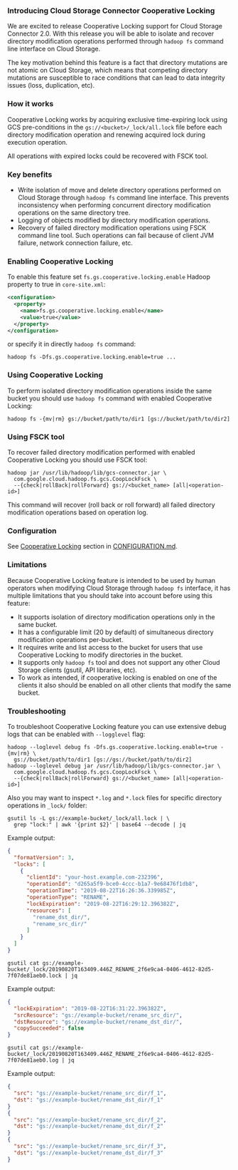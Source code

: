 ### Introducing Cloud Storage Connector Cooperative Locking

We are excited to release Cooperative Locking support for Cloud Storage
Connector 2.0. With this release you will be able to isolate and recover
directory modification operations performed through `hadoop fs` command line
interface on Cloud Storage.

The key motivation behind this feature is a fact that directory mutations are
not atomic on Cloud Storage, which means that competing directory mutations are
susceptible to race conditions that can lead to data integrity issues (loss,
duplication, etc).

### How it works

Cooperative Locking works by acquiring exclusive time-expiring lock using GCS
pre-conditions in the `gs://<bucket>/_lock/all.lock` file before each directory
modification operation and renewing acquired lock during execution operation.

All operations with expired locks could be recovered with FSCK tool.

### Key benefits

*   Write isolation of move and delete directory operations performed on Cloud
    Storage through `hadoop fs` command line interface. This prevents
    inconsistency when performing concurrent directory modification operations
    on the same directory tree.
*   Logging of objects modified by directory modification operations.
*   Recovery of failed directory modification operations using FSCK command line
    tool. Such operations can fail because of client JVM failure, network
    connection failure, etc.

### Enabling Cooperative Locking

To enable this feature set `fs.gs.cooperative.locking.enable` Hadoop property to
true in `core-site.xml`:

```xml
<configuration>
  <property>
    <name>fs.gs.cooperative.locking.enable</name>
    <value>true</value>
  </property>
</configuration>
```

or specify it in directly `hadoop fs` command:

```shell
hadoop fs -Dfs.gs.cooperative.locking.enable=true ...
```

### Using Cooperative Locking

To perform isolated directory modification operations inside the same bucket you
should use `hadoop fs` command with enabled Cooperative Locking:

```shell
hadoop fs -{mv|rm} gs://bucket/path/to/dir1 [gs://bucket/path/to/dir2]
```

### Using FSCK tool

To recover failed directory modification performed with enabled Cooperative
Locking you should use FSCK tool:

```shell
hadoop jar /usr/lib/hadoop/lib/gcs-connector.jar \
  com.google.cloud.hadoop.fs.gcs.CoopLockFsck \
  --{check|rollBack|rollForward} gs://<bucket_name> [all|<operation-id>]
```

This command will recover (roll back or roll forward) all failed directory
modification operations based on operation log.

### Configuration

See
[Cooperative Locking](CONFIGURATION.md#cooperative-locking-feature-configuration)
section in [CONFIGURATION.md](CONFIGURATION.md).

### Limitations

Because Cooperative Locking feature is intended to be used by human operators
when modifying Cloud Storage through `hadoop fs` interface, it has multiple
limitations that you should take into account before using this feature:

*   It supports isolation of directory modification operations only in the same
    bucket.
*   It has a configurable limit (20 by default) of simultaneous directory
    modification operations per-bucket.
*   It requires write and list access to the bucket for users that use
    Cooperative Locking to modify directories in the bucket.
*   It supports only `hadoop fs` tool and does not support any other Cloud
    Storage clients (gsutil, API libraries, etc).
*   To work as intended, if cooperative locking is enabled on one of the clients
    it also should be enabled on all other clients that modify the same bucket.

### Troubleshooting

To troubleshoot Cooperative Locking feature you can use extensive debug logs
that can be enabled with `--logglevel` flag:

```shell
hadoop --loglevel debug fs -Dfs.gs.cooperative.locking.enable=true -{mv|rm} \
  gs://bucket/path/to/dir1 [gs://gs://bucket/path/to/dir2]
hadoop --loglevel debug jar /usr/lib/hadoop/lib/gcs-connector.jar \
  com.google.cloud.hadoop.fs.gcs.CoopLockFsck \
  --{check|rollBack|rollForward} gs://<bucket_name> [all|<operation-id>]
```

Also you may want to inspect `*.log` and `*.lock` files for specific directory
operations in `_lock/` folder:

```shell
gsutil ls -L gs://example-bucket/_lock/all.lock | \
  grep "lock:" | awk '{print $2}' | base64 --decode | jq
```

Example output:

```json
{
  "formatVersion": 3,
  "locks": [
    {
      "clientId": "your-host.example.com-232396",
      "operationId": "d265a5f9-bce0-4ccc-b1a7-9e68476f1db8",
      "operationTime": "2019-08-22T16:26:36.339985Z",
      "operationType": "RENAME",
      "lockExpiration": "2019-08-22T16:29:12.396382Z",
      "resources": [
        "rename_dst_dir/",
        "rename_src_dir/"
      ]
    }
  ]
}
```

```shell
gsutil cat gs://example-bucket/_lock/20190820T163409.446Z_RENAME_2f6e9ca4-0406-4612-82d5-7f07de81aeb0.lock | jq
```

Example output:

```json
{
  "lockExpiration": "2019-08-22T16:31:22.396382Z",
  "srcResource": "gs://example-bucket/rename_src_dir/",
  "dstResource": "gs://example-bucket/rename_dst_dir/",
  "copySucceeded": false
}
```

```shell
gsutil cat gs://example-bucket/_lock/20190820T163409.446Z_RENAME_2f6e9ca4-0406-4612-82d5-7f07de81aeb0.log | jq
```

Example output:

```json
{
  "src": "gs://example-bucket/rename_src_dir/f_1",
  "dst": "gs://example-bucket/rename_dst_dir/f_1"
}
{
  "src": "gs://example-bucket/rename_src_dir/f_2",
  "dst": "gs://example-bucket/rename_dst_dir/f_2"
}
{
  "src": "gs://example-bucket/rename_src_dir/f_3",
  "dst": "gs://example-bucket/rename_dst_dir/f_3"
}
```
